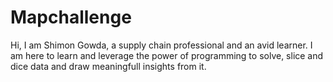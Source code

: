 # Mapchallenge

Hi, I am Shimon Gowda, a supply chain professional and an avid learner. I am here to learn and leverage the power of programming 
to solve, slice and dice data and draw meaningfull insights from it.
